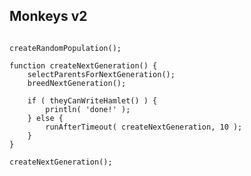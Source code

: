 ## Monkeys v2

<pre class="fragment"><code data-trim lang="javascript">
createRandomPopulation();

function createNextGeneration() {
    selectParentsForNextGeneration();
    breedNextGeneration();

    if ( theyCanWriteHamlet() ) {
        println( 'done!' );
    } else {
        runAfterTimeout( createNextGeneration, 10 );
    }
}

createNextGeneration();
</code></pre>